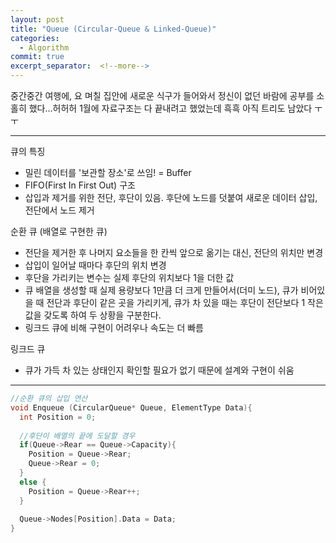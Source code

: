 ```yaml
---
layout: post
title: "Queue (Circular-Queue & Linked-Queue)"
categories:
  - Algorithm
commit: true
excerpt_separator:  <!--more-->
---
```


중간중간 여행에, 요 며칠 집안에 새로운 식구가 들어와서 정신이 없던 바람에 공부를 소홀히 했다...허허허 1월에 자료구조는 다 끝내려고 했었는데 흑흑 아직 트리도 남았다 ㅜㅜ<br>

---
큐의 특징<br>
- 밀린 데이터를 '보관할 장소'로 쓰임! = Buffer<br>
- FIFO(First In First Out) 구조<br>
- 삽입과 제거를 위한 전단, 후단이 있음. 후단에 노드를 덧붙여 새로운 데이터 삽입, 전단에서 노드 제거<br>

순환 큐 (배열로 구현한 큐)<br>
- 전단을 제거한 후 나머지 요소들을 한 칸씩 앞으로 옮기는 대신, 전단의 위치만 변경<br>
- 삽입이 일어날 때마다 후단의 위치 변경<br>
- 후단을 가리키는 변수는 실제 후단의 위치보다 1을 더한 값<br>
- 큐 배열을 생성할 때 실제 용량보다 1만큼 더 크게 만들어서(더미 노드), 큐가 비어있을 때 전단과 후단이 같은 곳을 가리키게, 큐가 차 있을 때는 후단이 전단보다 1 작은 값을 갖도록 하여 두 상황을 구분한다.<br>
- 링크드 큐에 비해 구현이 어려우나 속도는 더 빠름<br>

링크드 큐 <br>
- 큐가 가득 차 있는 상태인지 확인할 필요가 없기 때문에 설계와 구현이 쉬움<br>

---

```c
//순환 큐의 삽입 연산
void Enqueue (CircularQueue* Queue, ElementType Data){
  int Position = 0;
    
  //후단이 배열의 끝에 도달할 경우
  if(Queue->Rear == Queue->Capacity){
    Position = Queue->Rear;
    Queue->Rear = 0;
  }
  else {
    Position = Queue->Rear++;
  }
  
  Queue->Nodes[Position].Data = Data;
}
```
